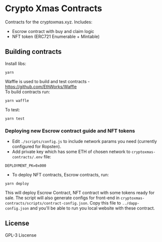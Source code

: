 # Crypto Xmas Contracts

Contracts for the cryptoxmas.xyz. Includes:  
- Escrow contract with buy and claim logic  
- NFT token (ERC721 Enumerable + Mintable)  


## Building contracts

Install libs:  
```
yarn
```

Waffle is used to build and test contracts - https://github.com/EthWorks/Waffle  
To build contracts run: 
```
yarn waffle 
```
To test:
```
yarn test
```

### Deploying new Escrow contract guide and NFT tokens

- Edit `./scripts/config.js` to include network params you need (currently configured for Ropsten).  
- Add private key which has some ETH of chosen network to `cryptoxmas-contracts/.env` file:  
```
DEPLOYMENT_PK=0x000
```
- To deploy NFT contracts, Escrow contracts, run:  
```
yarn deploy
```
This will deploy Escrow Contract, NFT contract with some tokens ready for sale.
The script will also generate configs for front-end in `cryptoxmas-contracts/scripts/contract-config.json`.
Copy this file to `../dapp-config.json` and you'll be able to run you local website with these contract.

## License
GPL-3 Liscense 

